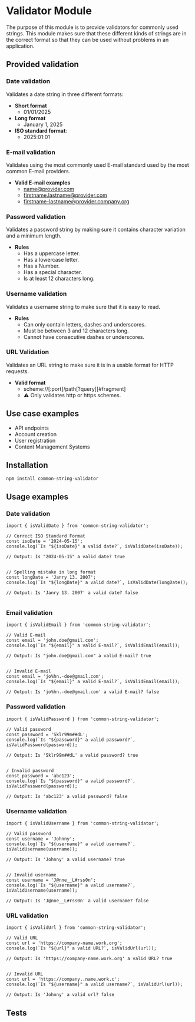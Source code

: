 # Validator Module

The purpose of this module is to provide validators for commonly used strings. This module makes sure that these different kinds of strings are in the correct format so that they can be used without problems in an application. 


## Provided validation

### Date validation
Validates a date string in three different formats:  
* **Short format**
  * 01/01/2025
* **Long format**
  * January 1, 2025
* **ISO standard format**: 
  * 2025:01:01

### E-mail validation
Validates using the most commonly used E-mail standard used by the most common E-mail providers.

* **Valid E-mail examples**
  * name@provider.com
  * firstname.lastname@provider.com
  * firstname-lastname@provider.company.org


### Password validation
  Validates a password string by making sure it contains character variation and a minimum length.

  * **Rules**
    * Has a uppercase letter.
    * Has a lowercase letter.
    * Has a Number.
    * Has a special character.
    * Is at least 12 characters long.


### Username validation
Validates a username string to make sure that it is easy to read.

* **Rules**
  * Can only contain letters, dashes and underscores.
  * Must be between 3 and 12 characters long.
  * Cannot have consecutive dashes or underscores.

### URL Validation
Validates an URL string to make sure it is in a usable format for HTTP requests.

* **Valid format**
  * scheme://[:port]/path[?query][#fragment]
  * **⚠** Only validates http or https schemes.

## Use case examples
* API endpoints
* Account creation
* User registration
* Content Management Systems


## Installation

`npm install common-string-validator`

## Usage examples

### Date validation
```
import { isValidDate } from 'common-string-validator';

// Correct ISO Standard Format
const isoDate = '2024-05-15';
console.log(`Is "${isoDate}" a valid date?`, isValidDate(isoDate));

// Output: Is "2024-05-15" a valid date? true


// Spelling mistake in long format
const longDate = 'Janry 13. 2007';
console.log(`Is "${longDate}" a valid date?`, isValidDate(longDate));

// Output: Is 'Janry 13. 2007' a valid date? false


```

### Email validation
```
import { isValidEmail } from 'common-string-validator';

// Valid E-mail
const email = 'john.doe@gmail.com';
console.log(`Is "${email}" a valid E-mail?`, isValidEmail(email));

// Output: Is "john.doe@gmail.com" a valid E-mail? true


// Invalid E-mail
const email = 'jo%hn.-doe@gmail.com';
console.log(`Is "${email}" a valid E-mail?`, isValidEmail(email));

// Output: Is 'jo%hn.-doe@gmail.com' a valid E-mail? false
```

### Password validation
```
import { isValidPassword } from 'common-string-validator';

// Valid password
const password = 'Sklr99m##dL';
console.log(`Is "${password}" a valid password?`, isValidPassword(password));

// Output: Is 'Sklr99m##dL' a valid password? true


/ Invalid password
const password = 'abc123';
console.log(`Is "${password}" a valid password?`, isValidPassword(password));

// Output: Is 'abc123' a valid password? false
```

### Username validation
```
import { isValidUsername } from 'common-string-validator';

// Valid password
const username = 'Johnny';
console.log(`Is "${username}" a valid username?`, isValidUsername(username));

// Output: Is 'Johnny' a valid username? true


// Invalid username
const username = 'J@nne__L#rss0n';
console.log(`Is "${username}" a valid username?`, isValidUsername(username));

// Output: Is 'J@nne__L#rss0n' a valid username? false

```

### URL validation
```
import { isValidUrl } from 'common-string-validator';

// Valid URL
const url = 'https://company-name.work.org';
console.log(`Is "${url}" a valid URL?`, isValidUrl(url));

// Output: Is 'https://company-name.work.org' a valid URL? true


// Invalid URL
const url = 'https://company..name.work.c';
console.log(`Is "${username}" a valid username?`, isValidUrl(url));

// Output: Is 'Johnny' a valid url? false

```

## Tests







